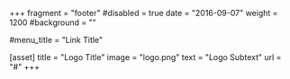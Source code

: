 +++
fragment = "footer"
#disabled = true
date = "2016-09-07"
weight = 1200
#background = ""

#menu_title = "Link Title"

[asset]
  title = "Logo Title"
  image = "logo.png"
  text = "Logo Subtext"
  url = "#"
+++
